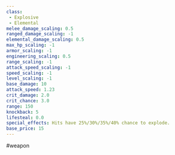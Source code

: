 ```yaml
---
class: 
 - Explosive
 - Elemental
melee_damage_scaling: 0.5
ranged_damage_scaling: -1
elemental_damage_scaling: 0.5
max_hp_scaling: -1
armor_scaling: -1
engineering_scaling: 0.5
range_scaling: -1
attack_speed_scaling: -1
speed_scaling: -1
level_scaling: -1
base_damage: 10
attack_speed: 1.23
crit_damage: 2.0
crit_chance: 3.0
range: 150
knockback: 5
lifesteal: 0.0
special_effects: Hits have 25%/30%/35%/40% chance to explode.
base_price: 15
---
```

#weapon